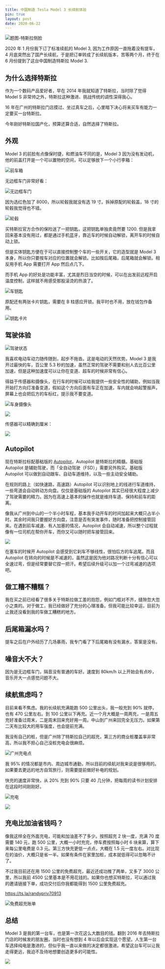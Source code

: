 ```yaml
---
title: 中国制造 Tesla Model 3 长续航体验
pin: true
layout: post
date: 2020-06-22
---
```

![题图-特斯拉侧脸](https://gbstatic.djyde.com/uPic/biUOv6.JPG?x-oss-process=style/80)

2020 年 1 月份我下订了标准续航的 Model 3, 因为工作原因一直拖着没有提车，4 月底突然出了国产长续航，于是把订单转成了长续航版本，苦等两个月，终于在 6 月份提到了这台中国制造特斯拉 Model 3.

## 为什么选择特斯拉

作为一个数码产品爱好者，早在 2014 年我就知道了特斯拉，当时除了觉得 Model S 非常帅之外，特斯拉这种激进、挑战传统的调性深得我心。

16 年在广州的特斯拉门店摸过、坐过真车之后，心里暗下决心将来买车有能力一定要买一台特斯拉。

今年刚好特斯拉国产化，预算还算合适，自然选择了特斯拉。

## 外观

Model 3 的前脸有点像保时捷，和燃油车不同的是，Model 3 因为没有发动机，他的前盖打开是一个可以置物的空间，可以足够放下一个小行李箱：

![前车箱](https://gbstatic.djyde.com/uPic/YlBjOZ.JPG?x-oss-process=style/80)

无边框车门非常好看：

![无边框车门](https://gbstatic.djyde.com/uPic/vWXu0D.JPG?x-oss-process=style/80)

因为选红色加了 8000，所以轮毂我就没有选 19 寸。拆掉原配的轮毂盖，18 寸的轮毂我觉得也不错。

![轮毂](https://gbstatic.djyde.com/uPic/hPXaK1.JPG?x-oss-process=style/80)

买特斯拉官方合作的保险送了一把钥匙，这把钥匙单独卖竟然要 1200. 但是我拿回来基本没有用过，都是通过手机蓝牙，靠近车的时候自动解锁，离开车的时候自动上锁。

但是实体钥匙方便在于可以直接控制整个车的一些开关，它的造型就是 Model 3 本身，所以你只要按车对应的位置就会解锁。比如按后尾箱，后尾箱就会解锁。相反用手机 App 需要打开 App 然后点几下。

而手机 App 的好处是功能丰富，尤其是烈日当空的时候，可以在出发前远程开启温度控制，这样就不用感受那股滚烫的热浪了。

![车钥匙](https://gbstatic.djyde.com/uPic/kM99hh.JPG?x-oss-process=style/80)

原配还有两张卡片钥匙，需要在 B 柱感应开锁。我平时也不用，放在钱包作备用。

![钥匙卡片](https://gbstatic.djyde.com/uPic/Q36GWp.JPG?x-oss-process=style/80)

## 驾驶体验

![驾驶状态](https://gbstatic.djyde.com/uPic/Qzw00F.JPG?x-oss-process=style/80)

我喜欢电动车动力随传随到，起步不拖沓。这是电动的天然优势。Model 3 是我开过最快的车，百公里 5.3 秒的加速，虽然正常的驾驶不需要和别人去比百公里加速，但是这种加速度可以让你在变道、超车的时候非常有信心。

得益于传感器和摄像头，在行车的时候可以给我提供一些安全性的辅助，例如当我开始打方向灯准备变道，假如这个方向后面有车正在加速，车内就会响起警报声，屏幕上也会把后方的车标红，提示我不要变道。

![车身摄像头](https://gbstatic.djyde.com/uPic/YocWRK.JPG?x-oss-process=style/80)

![](https://gbstatic.djyde.com/uPic/rr7w41.JPG?x-oss-process=style/80)

传感器可以精确到厘米：

![](https://gbstatic.djyde.com/uPic/0rn6vL.jpg?x-oss-process=style/80)

## Autopilot

现在特斯拉标配基础版的 [Autopilot](https://www.tesla.cn/en/AUTOPILOT)，Autopilot 是特斯拉的精髓。基础版 Autopilot 是辅助驾驶，而「全自动驾驶（FSD）」需要另外购买。基础版 Autopilot 可以做到自动跟车、自动车道维持，以及一些主动安全辅助。

在规则的路上（如快速路，高速路）Autopilot 可以识别地上的线进行车道维持，一些弯道会自动转动方向盘。仅仅是基础版的 Autopilot 其实已经很大程度上减少了驾驶需要的精力。因为在高速上基本的操作也就是维持车道、保持和前车的距离。

像我从广州到中山的一个半小时车程，基本我手动开车的时间加起来大概只占半小时。其余时间我只要握好方向盘，注意是否有突发事件，随时准备把控制接管回来。在遇到前车减速、有人加塞的情况，Autopilot 会自动减速，所以整个过程就像有一位司机在帮你开车，而你又可以随时把车接管回来。

![](https://gbstatic.djyde.com/uPic/yrKny5.JPG?x-oss-process=style/80)

在塞车的时候开 Autopilot 会感受到它刹车不够线性，很怕后方的车追尾。而且 Autopilot 在转向的时候是不减速的，虽然这是因为他对路况判断十分有信心可以全速过弯，但是经常要替它捏一把汗。希望后续升级可以加一个过弯减速的选项吧。

## 做工糟不糟糕？

我在买之前已经看了很多关于特斯拉做工差的抱怨，例如门框对不齐，缝隙忽大忽小之类的。对于做工，我已经做好了充分的心理准备。但我可能比较幸运，目前为止我还没看到我的车做工糟糕的地方。

## 后尾箱漏水吗？

提车之后在户外经历了几场暴雨，我专门看了下后尾箱有没有漏水，答案是没有。

## 噪音大不大？

因为是无边框车门，隔音没有普通的车好。速度到 80km/h 以上开始会有点吵，音乐开大一点感觉问题不大。

## 续航焦虑吗？

目前来看不焦虑。我的长续航充满能跑 500 公里出头，我一般充到 90% 就停，也有 470 公里左右。到 100 公里以下再充。近一个月大概是一周两充，一是周五充好准备过周末，二是周末回来充好用一周。中山到广州来回完全无压力。如果第二天有比较大的用车强度，也会提前充满。

我没有自己的桩，但是广州除了特斯拉自己的超充，第三方的商业桩覆盖率非常高，所以我不担心自己没桩充电会很麻烦。

<img class="screen" src="https://gbstatic.djyde.com/uPic/N04DwV.PNG?x-oss-process=style/80" alt="广州充电点" />

我 95% 的情况都是市内、周边城市通勤，所以目前的续航对我来说是很够用的。如果要去更远的地方自驾旅行，则需要提前做好补电的规划。

快充的速度非常快，从 20% 充到 90% 只要 40 几分钟，把每周的读书计划安排在这段时间刚刚好。

![充电](https://gbstatic.djyde.com/uPic/qaj5Yv.JPG?x-oss-process=style/80)

![](https://gbstatic.djyde.com/uPic/3mlfTu.jpg?x-oss-process=style/80)

## 充电比加油省钱吗？

像我这样全在外面充电，可能和加油差不了多少。按照超充 2 块一度，充满 70 度需要 140 元，跑 500 公里，大概一小时充完，停车费按照每小时 6 块来算，算下来每公里电费是 0.3 元。第三方快充更低一点点，大概在 1.5 元一度左右。对比现在的油价，大概只是省一半。如果有条件在家里加桩，成本就低得可以忽略不计了。

不过我目前还在用 1500 公里的免费超充，最近还成功推了两单，又多了 3000 公里，所以我前 4500 公里基本是不用花钱的。如果你也想买特斯拉，可以通过我的邀请链接下单，成功交付后你我都能得到 1500 公里免费超充。

https://ts.la/randypriv70913

![免费超充账单](https://gbstatic.djyde.com/uPic/J3fyy5.png?x-oss-process=style/80)

## 总结

Model 3 是我的第一台车，也是第一次花这么大数目的钱。翻到 2016 年去特斯拉门店的时候发的朋友圈，当时也没有想到 4 年以后会实现这个愿望。人生第一台车选择纯电是激进的，但似乎我一直以来做的决定都很激进。希望这台车可以让我走得更远，我迫不及待地想要创造更多的可能性。

<img src="https://gbstatic.djyde.com/uPic/nEogUs.JPG?x-oss-process=style/80" class="screen" />
